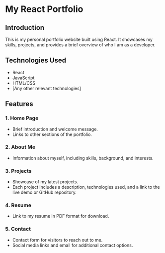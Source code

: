 # My React Portfolio

## Introduction

This is my personal portfolio website built using React. It showcases my skills, projects, and provides a brief overview of who I am as a developer.

## Technologies Used

- React
- JavaScript
- HTML/CSS
- [Any other relevant technologies]

## Features

### 1. Home Page

- Brief introduction and welcome message.
- Links to other sections of the portfolio.

### 2. About Me

- Information about myself, including skills, background, and interests.

### 3. Projects

- Showcase of my latest projects.
- Each project includes a description, technologies used, and a link to the live demo or GitHub repository.

### 4. Resume

- Link to my resume in PDF format for download.

### 5. Contact

- Contact form for visitors to reach out to me.
- Social media links and email for additional contact options.

